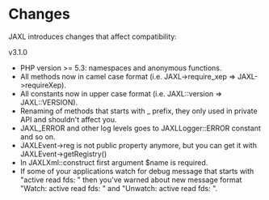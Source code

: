 Changes
=======

JAXL introduces changes that affect compatibility:

v3.1.0

* PHP version >= 5.3: namespaces and anonymous functions.
* All methods now in camel case format (i.e. JAXL->require_xep => JAXL->requireXep).
* All constants now in upper case format (i.e. JAXL::version => JAXL::VERSION).
* Renaming of methods that starts with _ prefix, they only used in private API
  and shouldn't affect you.
* JAXL_ERROR and other log levels goes to JAXLLogger::ERROR constant and so on.
* JAXLEvent->reg is not public property anymore, but you can get
  it with JAXLEvent->getRegistry()
* In JAXLXml::construct first argument $name is required.
* If some of your applications watch for debug message that starts with
  "active read fds: " then you've warned about new message format
  "Watch: active read fds: " and "Unwatch: active read fds: ".

